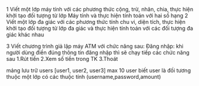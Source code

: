 1 Viết một lớp máy tính với các phương thức cộng, trừ, nhân, chia, thực hiện khởi tạo đối tượng từ lớp Máy tính và thực hiện tính toán với hai số hạng
2 Viết một lớp đa giác với các phương thức tính chu vi, diện tích, thực hiện khởi tạo đối tượng từ lớp đa giác và thực hiện tính toán với các đối tượng đa giác khác nhau


3 Viết chương trình giả lập máy ATM với chức năng sau: Đăng nhập: khi người dùng điền đúng thông tin đăng nhập thì sẽ chạy tiếp các chức năng sau 1.Rút tiền 2.Xem số tiền trong TK 3.Thoát

mảng lưu trữ users [user1, user2, user3] max 10 user biết user là đối tương thuộc một lớp có các thuộc tính (username,password,amount)